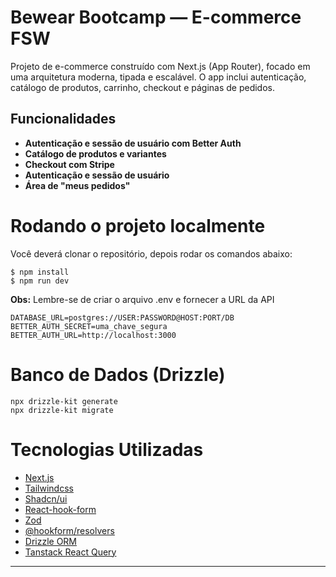 # Bewear Bootcamp — E-commerce FSW

Projeto de e-commerce construído com Next.js (App Router), focado em uma arquitetura moderna, tipada e escalável. O app inclui autenticação, catálogo de produtos, carrinho, checkout e páginas de pedidos.

## Funcionalidades

- **Autenticação e sessão de usuário com Better Auth**
- **Catálogo de produtos e variantes**
- **Checkout com Stripe**
- **Autenticação e sessão de usuário**
- **Área de "meus pedidos"**

# Rodando o projeto localmente


Você deverá clonar o repositório, depois rodar os comandos abaixo:

```
$ npm install
$ npm run dev

```

**Obs:** Lembre-se de criar o arquivo .env e fornecer a URL da API

```
DATABASE_URL=postgres://USER:PASSWORD@HOST:PORT/DB
BETTER_AUTH_SECRET=uma_chave_segura
BETTER_AUTH_URL=http://localhost:3000

```

# Banco de Dados (Drizzle)
```
npx drizzle-kit generate
npx drizzle-kit migrate

```

# Tecnologias Utilizadas
 - [Next.js](https://nextjs.org/)
 - [Tailwindcss](https://tailwindcss.com/)
- [Shadcn/ui](https://ui.shadcn.com/)
 - [React-hook-form](https://react-hook-form.com/)
 - [Zod](https://zod.dev/)
 - [@hookform/resolvers](https://www.npmjs.com/package/@hookform/resolvers/v/1.3.7)
  - [Drizzle ORM](https://orm.drizzle.team/)
  - [Tanstack React Query](https://tanstack.com/query/latest)

-----------------------------------------------------
